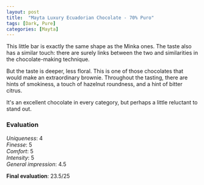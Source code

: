 ```yaml
---
layout: post
title:  "Mayta Luxury Ecuadorian Chocolate - 70% Puro"
tags: [Dark, Pure] 
categories: [Mayta]
---
```


This little bar is exactly the same shape as the Minka ones. The taste also has a similar touch: there are surely links between the two and similarities in the chocolate-making technique.

But the taste is deeper, less floral. This is one of those chocolates that would make an extraordinary brownie. Throughout the tasting, there are hints of smokiness, a touch of hazelnut roundness, and a hint of bitter citrus.

It's an excellent chocolate in every category, but perhaps a little reluctant to stand out.



### Evaluation

_Uniqueness_: 4  
_Finesse_: 5  
_Comfort_: 5  
_Intensity_: 5  
_General impression_: 4.5

**Final evaluation**: 23.5/25